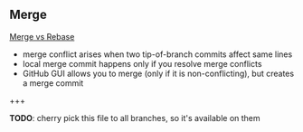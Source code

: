 ## Merge ##
[Merge vs Rebase](http://stackoverflow.com/a/16666418/3280654)

* merge conflict arises when two tip-of-branch commits affect same lines
* local merge commit happens only if you resolve merge conflicts
* GitHub GUI allows you to merge (only if it is non-conflicting), but creates a merge commit

+++

__TODO__: cherry pick this file to all branches, so it's available on them